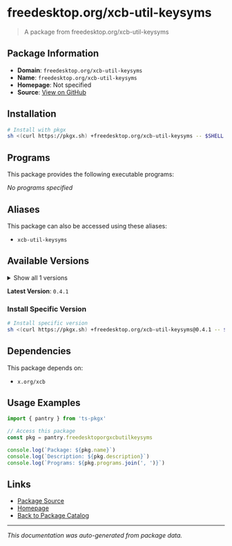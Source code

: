 # freedesktop.org/xcb-util-keysyms

> A package from freedesktop.org/xcb-util-keysyms

## Package Information

- **Domain**: `freedesktop.org/xcb-util-keysyms`
- **Name**: `freedesktop.org/xcb-util-keysyms`
- **Homepage**: Not specified
- **Source**: [View on GitHub](https://github.com/pkgxdev/pantry/tree/main/projects/freedesktop.org/xcb-util-keysyms/package.yml)

## Installation

```bash
# Install with pkgx
sh <(curl https://pkgx.sh) +freedesktop.org/xcb-util-keysyms -- $SHELL -i
```

## Programs

This package provides the following executable programs:

*No programs specified*

## Aliases

This package can also be accessed using these aliases:

- `xcb-util-keysyms`

## Available Versions

<details>
<summary>Show all 1 versions</summary>

- `0.4.1`

</details>

**Latest Version**: `0.4.1`

### Install Specific Version

```bash
# Install specific version
sh <(curl https://pkgx.sh) +freedesktop.org/xcb-util-keysyms@0.4.1 -- $SHELL -i
```

## Dependencies

This package depends on:

- `x.org/xcb`

## Usage Examples

```typescript
import { pantry } from 'ts-pkgx'

// Access this package
const pkg = pantry.freedesktoporgxcbutilkeysyms

console.log(`Package: ${pkg.name}`)
console.log(`Description: ${pkg.description}`)
console.log(`Programs: ${pkg.programs.join(', ')}`)
```

## Links

- [Package Source](https://github.com/pkgxdev/pantry/tree/main/projects/freedesktop.org/xcb-util-keysyms/package.yml)
- [Homepage](#)
- [Back to Package Catalog](../package-catalog.md)

---

*This documentation was auto-generated from package data.*
